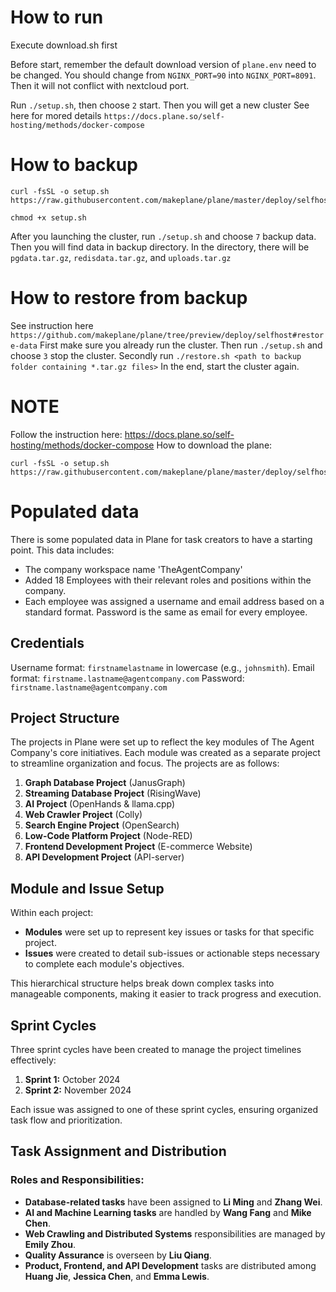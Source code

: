 # How to run
Execute download.sh first

Before start, remember the default download version of `plane.env` need to be changed. You should change from `NGINX_PORT=90` into `NGINX_PORT=8091`. Then it will not conflict with nextcloud port.
 
Run `./setup.sh`, then choose `2` start. Then you will get a new cluster
See here for mored details `https://docs.plane.so/self-hosting/methods/docker-compose`

# How to backup
```
curl -fsSL -o setup.sh https://raw.githubusercontent.com/makeplane/plane/master/deploy/selfhost/install.sh

chmod +x setup.sh
```

After you launching the cluster, run `./setup.sh` and choose `7` backup data. Then you will find data in backup directory. In the directory, there will be `pgdata.tar.gz`, `redisdata.tar.gz`, and `uploads.tar.gz`

# How to restore from backup
See instruction here `https://github.com/makeplane/plane/tree/preview/deploy/selfhost#restore-data`
First make sure you already run the cluster. Then run `./setup.sh` and choose `3` stop the cluster. 
Secondly run `./restore.sh <path to backup folder containing *.tar.gz files>`
In the end, start the cluster again.

# NOTE
Follow the instruction here: https://docs.plane.so/self-hosting/methods/docker-compose
How to download the plane:
```
curl -fsSL -o setup.sh https://raw.githubusercontent.com/makeplane/plane/master/deploy/selfhost/install.sh

```
# Populated data

There is some populated data in Plane for task creators to have a starting point. This data includes:
* The company workspace name 'TheAgentCompany'
* Added 18 Employees with their relevant roles and positions within the company. 
* Each employee was assigned a username and email address based on a standard format. Password is the same as email for every employee. 

## Credentials 
Username format: `firstnamelastname` in lowercase (e.g., `johnsmith`).
Email format: `firstname.lastname@agentcompany.com`
Password: `firstname.lastname@agentcompany.com`

## Project Structure
The projects in Plane were set up to reflect the key modules of The Agent Company's core initiatives. Each module was created as a separate project to streamline organization and focus. The projects are as follows:

1. **Graph Database Project** (JanusGraph)
2. **Streaming Database Project** (RisingWave)
3. **AI Project** (OpenHands & llama.cpp)
4. **Web Crawler Project** (Colly)
5. **Search Engine Project** (OpenSearch)
6. **Low-Code Platform Project** (Node-RED)
7. **Frontend Development Project** (E-commerce Website)
8. **API Development Project** (API-server)

## Module and Issue Setup
Within each project:
- **Modules** were set up to represent key issues or tasks for that specific project.
- **Issues** were created to detail sub-issues or actionable steps necessary to complete each module's objectives.

This hierarchical structure helps break down complex tasks into manageable components, making it easier to track progress and execution.

## Sprint Cycles
Three sprint cycles have been created to manage the project timelines effectively:
1. **Sprint 1:** October 2024
2. **Sprint 2:** November 2024

Each issue was assigned to one of these sprint cycles, ensuring organized task flow and prioritization.

## Task Assignment and Distribution
### Roles and Responsibilities:
- **Database-related tasks** have been assigned to **Li Ming** and **Zhang Wei**.
- **AI and Machine Learning tasks** are handled by **Wang Fang** and **Mike Chen**.
- **Web Crawling and Distributed Systems** responsibilities are managed by **Emily Zhou**.
- **Quality Assurance** is overseen by **Liu Qiang**.
- **Product, Frontend, and API Development** tasks are distributed among **Huang Jie**, **Jessica Chen**, and **Emma Lewis**.



